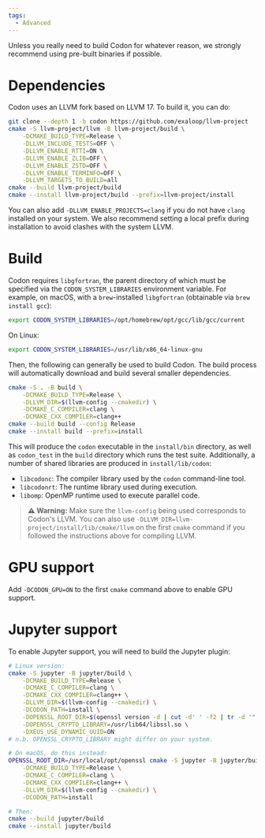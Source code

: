 ```yaml
---
tags:
  - Advanced
---
```

Unless you really need to build Codon for whatever reason, we strongly
recommend using pre-built binaries if possible.

# Dependencies

Codon uses an LLVM fork based on LLVM 17. To build it, you can do:

``` bash
git clone --depth 1 -b codon https://github.com/exaloop/llvm-project
cmake -S llvm-project/llvm -B llvm-project/build \
    -DCMAKE_BUILD_TYPE=Release \
    -DLLVM_INCLUDE_TESTS=OFF \
    -DLLVM_ENABLE_RTTI=ON \
    -DLLVM_ENABLE_ZLIB=OFF \
    -DLLVM_ENABLE_ZSTD=OFF \
    -DLLVM_ENABLE_TERMINFO=OFF \
    -DLLVM_TARGETS_TO_BUILD=all
cmake --build llvm-project/build
cmake --install llvm-project/build --prefix=llvm-project/install
```

You can also add `-DLLVM_ENABLE_PROJECTS=clang` if you do not have `clang` installed
on your system. We also recommend setting a local prefix during installation to
avoid clashes with the system LLVM.

# Build

Codon requires `libgfortran`, the parent directory of which must be specified via the
`CODON_SYSTEM_LIBRARIES` environment variable. For example, on macOS, with a
`brew`-installed `libgfortran` (obtainable via `brew install gcc`):

```bash
export CODON_SYSTEM_LIBRARIES=/opt/homebrew/opt/gcc/lib/gcc/current
```

On Linux:

```bash
export CODON_SYSTEM_LIBRARIES=/usr/lib/x86_64-linux-gnu
```

Then, the following can generally be used to build Codon. The build process
will automatically download and build several smaller dependencies.

```bash
cmake -S . -B build \
    -DCMAKE_BUILD_TYPE=Release \
    -DLLVM_DIR=$(llvm-config --cmakedir) \
    -DCMAKE_C_COMPILER=clang \
    -DCMAKE_CXX_COMPILER=clang++
cmake --build build --config Release
cmake --install build --prefix=install
```

This will produce the `codon` executable in the `install/bin` directory, as
well as `codon_test` in the `build` directory which runs the test suite.
Additionally, a number of shared libraries are produced in `install/lib/codon`:

- `libcodonc`: The compiler library used by the `codon` command-line tool.
- `libcodonrt`: The runtime library used during execution.
- `libomp`: OpenMP runtime used to execute parallel code.

> **⚠️ Warning:**
> Make sure the `llvm-config` being used corresponds to Codon's LLVM. You can also use
> `-DLLVM_DIR=llvm-project/install/lib/cmake/llvm` on the first `cmake` command if you
> followed the instructions above for compiling LLVM.

# GPU support

Add `-DCODON_GPU=ON` to the first `cmake` command above to enable GPU support.

# Jupyter support

To enable Jupyter support, you will need to build the Jupyter plugin:

```bash
# Linux version:
cmake -S jupyter -B jupyter/build \
    -DCMAKE_BUILD_TYPE=Release \
    -DCMAKE_C_COMPILER=clang \
    -DCMAKE_CXX_COMPILER=clang++ \
    -DLLVM_DIR=$(llvm-config --cmakedir) \
    -DCODON_PATH=install \
    -DOPENSSL_ROOT_DIR=$(openssl version -d | cut -d' ' -f2 | tr -d '"') \
    -DOPENSSL_CRYPTO_LIBRARY=/usr/lib64/libssl.so \
    -DXEUS_USE_DYNAMIC_UUID=ON
# n.b. OPENSSL_CRYPTO_LIBRARY might differ on your system.

# On macOS, do this instead:
OPENSSL_ROOT_DIR=/usr/local/opt/openssl cmake -S jupyter -B jupyter/build \
    -DCMAKE_BUILD_TYPE=Release \
    -DCMAKE_C_COMPILER=clang \
    -DCMAKE_CXX_COMPILER=clang++ \
    -DLLVM_DIR=$(llvm-config --cmakedir) \
    -DCODON_PATH=install

# Then:
cmake --build jupyter/build
cmake --install jupyter/build
```
